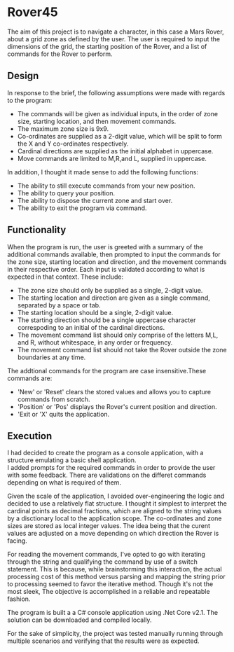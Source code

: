 # Rover45

The aim of this project is to navigate a character, in this case a Mars Rover, about a grid zone as defined by the user.
The user is required to input the dimensions of the grid, the starting position of the Rover, and a list of commands for the Rover to perform.

<h2>Design</h2>
<p>In response to the brief, the following assumptions were made with regards to the program:</p>
<ul>
  <li>The commands will be given as individual inputs, in the order of zone size, starting location, and then movement commands.</li>
  <li>The maximum zone size is 9x9.</li>
  <li>Co-ordinates are supplied as a 2-digit value, which will be split to form the X and Y co-ordinates respectively.</li>
  <li>Cardinal directions are supplied as the initial alphabet in uppercase.</li>
  <li>Move commands are limited to M,R,and L, supplied in uppercase.</li>
</ul>

<p>In addition, I thought it made sense to add the following functions:</p>
<ul>
  <li>The ability to still execute commands from your new position.</li>
  <li>The ability to query your position.</li>
  <li>The ability to dispose the current zone and start over.</li>
  <li>The ability to exit the program via command.</li>
</ul>

<h2>Functionality</h2>
<p>
    When the program is run, the user is greeted with a summary of the additional commands available, then prompted to input the commands for the zone size, starting location and direction, and the movement commands in their respective order. Each input is validated according to what is expected in that context. These include:
  
<ul>
  <li>The zone size should only be supplied as a single, 2-digit value.</li>
  <li>The starting location and direction are given as a single command, separated by a space or tab.</li>
  <li>The starting location should be a single, 2-digit value.</li>
  <li>The starting direction should be a single uppercase character correspoding to an initial of the cardinal directions.</li>
  <li>The movement command list should only comprise of the letters M,L, and R, without whitespace, in any order or frequency.</li>
  <li>The movement command list should not take the Rover outside the zone boundaries at any time.</li>
</ul>

</p>

<p>
  The addtional commands for the program are case insensitive.These commands are:
  
<ul>
  <li>'New' or 'Reset' clears the stored values and allows you to capture commands from scratch.</li>
  <li>'Position' or 'Pos' displays the Rover's current position and direction.</li>
  <li>'Exit or 'X' quits the application.</li>
</ul>
</p>


<h2>Execution</h2>
<p>
  I had decided to create the program as a console application, with a structure emulating a basic shell application.
  <br/>
  I added prompts for the required commands in order to provide the user with some feedback. There are validations on the differet commands depending on what is required of them.
 </p>
  <p>
  Given the scale of the application, I avoided over-engineering the logic and decided to use a relatively flat structure.
  I thought it simplest to interpret the cardinal points as decimal fractions, which are aligned to the string values by a disctionary local to the application scope.
  The co-ordinates and zone sizes are stored as local integer values. The idea being that the curent values are adjusted on a move depending on which direction the Rover is facing.
 </p>
  <p>
  For reading the movement commands, I've opted to go with iterating through the string and qualifying the command by use of a switch statement. This is because, while brainstorming this interaction, the actual processing cost of this method versus parsing and mapping the string prior to processing seemed to favor the iterative method. Though it's not the most sleek, The objective is accomplished in a reliable and repeatable fashion.
</p>

<p>
  The program is built a a C# console application using .Net Core v2.1. The solution can be downloaded and compiled locally.
</p>
<p>
  For the sake of simplicity, the project was tested manually running through multiple scenarios and verifying that the results were as expected.
</p>
